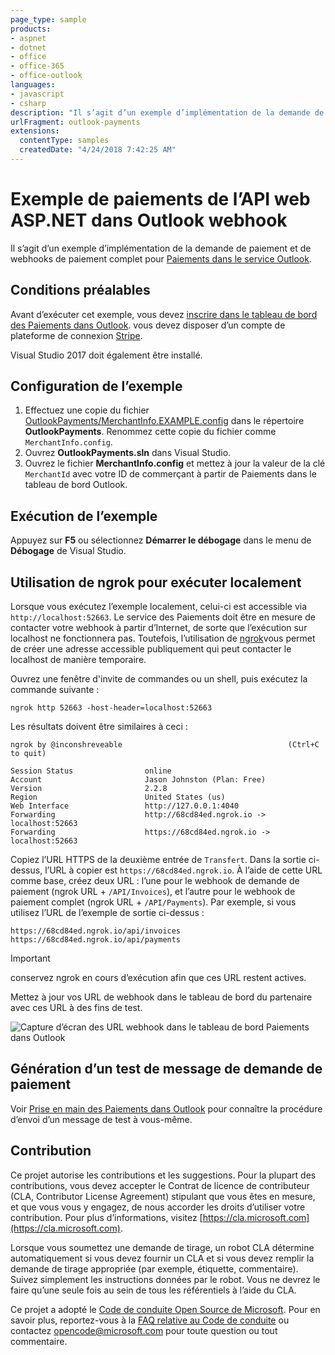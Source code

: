 ```yaml
---
page_type: sample
products:
- aspnet
- dotnet
- office
- office-365
- office-outlook
languages:
- javascript
- csharp
description: "Il s’agit d’un exemple d’implémentation de la demande de paiement et de webhooks de paiement complet pour Paiements dans le service Outlook."
urlFragment: outlook-payments
extensions:
  contentType: samples
  createdDate: "4/24/2018 7:42:25 AM"
---
```


# Exemple de paiements de l’API web ASP.NET dans Outlook webhook

Il s’agit d’un exemple d’implémentation de la demande de paiement et de webhooks de paiement complet pour [Paiements dans le service Outlook](https://docs.microsoft.com/outlook/payments/).

## Conditions préalables

Avant d’exécuter cet exemple, vous devez [inscrire dans le tableau de bord des Paiements dans Outlook](https://docs.microsoft.com/outlook/payments/partner-dashboard). vous devez disposer d’un compte de plateforme de connexion [Stripe](https://stripe.com/connect).

Visual Studio 2017 doit également être installé.

## Configuration de l’exemple

1. Effectuez une copie du fichier [OutlookPayments/MerchantInfo.EXAMPLE.config](OutlookPayments/MerchantInfo.EXAMPLE.config) dans le répertoire **OutlookPayments**. Renommez cette copie du fichier comme `MerchantInfo.config`.
1. Ouvrez **OutlookPayments.sln** dans Visual Studio.
1. Ouvrez le fichier **MerchantInfo.config** et mettez à jour la valeur de la clé `MerchantId` avec votre ID de commerçant à partir de Paiements dans le tableau de bord Outlook.

## Exécution de l’exemple

Appuyez sur **F5** ou sélectionnez **Démarrer le débogage** dans le menu de **Débogage** de Visual Studio.

## Utilisation de ngrok pour exécuter localement

Lorsque vous exécutez l’exemple localement, celui-ci est accessible via `http://localhost:52663`. Le service des Paiements doit être en mesure de contacter votre webhook à partir d’Internet, de sorte que l’exécution sur localhost ne fonctionnera pas. Toutefois, l’utilisation de [ngrok](https://ngrok.com/)vous permet de créer une adresse accessible publiquement qui peut contacter le localhost de manière temporaire.

Ouvrez une fenêtre d'invite de commandes ou un shell, puis exécutez la commande suivante :

```Shell
ngrok http 52663 -host-header=localhost:52663
```

Les résultats doivent être similaires à ceci :

```Shell
ngrok by @inconshreveable                                     (Ctrl+C to quit)

Session Status                online
Account                       Jason Johnston (Plan: Free)
Version                       2.2.8
Region                        United States (us)
Web Interface                 http://127.0.0.1:4040
Forwarding                    http://68cd84ed.ngrok.io -> localhost:52663
Forwarding                    https://68cd84ed.ngrok.io -> localhost:52663
```

Copiez l’URL HTTPS de la deuxième entrée de `Transfert`. Dans la sortie ci-dessus, l’URL à copier est `https://68cd84ed.ngrok.io`. À l’aide de cette URL comme base, créez deux URL : l’une pour le webhook de demande de paiement (ngrok URL + `/API/Invoices`), et l’autre pour le webhook de paiement complet (ngrok URL + `/API/Payments`). Par exemple, si vous utilisez l’URL de l’exemple de sortie ci-dessus :

```http
https://68cd84ed.ngrok.io/api/invoices
https://68cd84ed.ngrok.io/api/payments
```

> [!IMPORTANT]
conservez ngrok en cours d’exécution afin que ces URL restent actives.

Mettez à jour vos URL de webhook dans le tableau de bord du partenaire avec ces URL à des fins de test.

![Capture d’écran des URL webhook dans le tableau de bord Paiements dans Outlook](readme-images/dashboard-webhooks.PNG)

## Génération d’un test de message de demande de paiement

Voir [Prise en main des Paiements dans Outlook](https://docs.microsoft.com/outlook/payments/get-started#send-the-test-payment-request) pour connaître la procédure d’envoi d’un message de test à vous-même.

## Contribution

Ce projet autorise les contributions et les suggestions.
Pour la plupart des contributions, vous devez accepter le Contrat de licence de contributeur (CLA, Contributor License Agreement) stipulant que vous êtes en mesure, et que vous vous y engagez, de nous accorder les droits d’utiliser votre contribution.
Pour plus d’informations, visitez [https://cla.microsoft.com](https://cla.microsoft.com).

Lorsque vous soumettez une demande de tirage, un robot CLA détermine automatiquement si vous devez fournir un CLA et si vous devez remplir la demande de tirage appropriée (par exemple, étiquette, commentaire).
Suivez simplement les instructions données par le robot.
Vous ne devrez le faire qu’une seule fois au sein de tous les référentiels à l’aide du CLA.

Ce projet a adopté le [Code de conduite Open Source de Microsoft](https://opensource.microsoft.com/codeofconduct/).
Pour en savoir plus, reportez-vous à la [FAQ relative au Code de conduite](https://opensource.microsoft.com/codeofconduct/faq/)
ou contactez [opencode@microsoft.com](mailto:opencode@microsoft.com) pour toute question ou tout commentaire.
